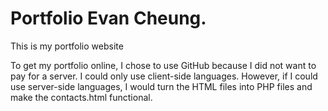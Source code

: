 # Portfolio Evan Cheung. 
This is my portfolio website 

To get my portfolio online, I chose to use GitHub because I did not want to pay for a server. I could only use client-side languages. However, if I could use server-side languages, I would turn the HTML files into PHP files and make the contacts.html functional. 

